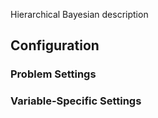 Hierarchical Bayesian description


## Configuration

### Problem Settings
	
### Variable-Specific Settings

